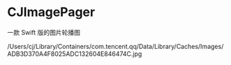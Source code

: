 # CJImagePager
一款 Swift 版的图片轮播图

/Users/cj/Library/Containers/com.tencent.qq/Data/Library/Caches/Images/ADB3D370A4F8025ADC132604E846474C.jpg
